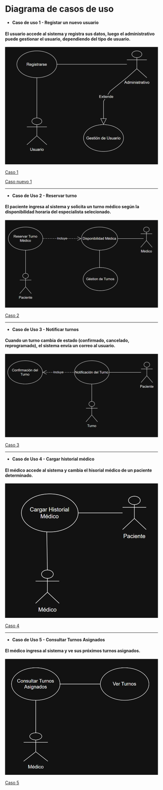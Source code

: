 # Diagrama de casos de uso


- **Caso de uso 1 - Registar un nuevo usuario**
#### El usuario accede al sistema y registra sus datos, luego el administrativo puede gestionar el usuario, dependiendo del tipo de usuario.

![](DiagramasyDiseños/DiseñosUML/diagramasCasosDeUsos/CasoDeUso1.png)

[Caso 1](https://viewer.diagrams.net/?tags=%7B%7D&lightbox=1&highlight=0000ff&edit=_blank&layers=1&nav=1&title=Diagrama%20sin%20t%C3%ADtulo.drawio&dark=1#R%3Cmxfile%3E%3Cdiagram%20name%3D%22P%C3%A1gina-1%22%20id%3D%22lpzLio0CpURt77xCraOb%22%3E7Vlbc%2BsmEP41nmkf0pGEcOJHx0lOz7TNZE56OXkkFrGZg4SLUGz31xfERQjZsePjW6Z9Miywhm%2B%2FXdhVD4zyxSeOZtPfWIZpL4myRQ%2Fc9JIkjtJE%2FijJUksgSLVgwklmJjWCR%2FIPtiuNtCIZLlsTBWNUkFlbOGZFgceiJUOcs3l72guj7X%2BdoQnuCB7HiHalf5FMTLX0Krls5D9jMpnaf477Az2SIzvZnKScoozNPRG47YERZ0zoVr4YYarAs7jodXdrRt3GOC7ENgvo3f3978vBaARul18%2Bs8HTL2l8YazzimhlDvxHWSFOmNmzWFog5PZnqlnldDgWjPfA9SvmgkiofkXPmD6wkgjCCjnlmQnBcm%2FCkJKJGhBsJqVTkVPZiWWTVYKSAo%2Bc8SIpNFuSa%2FFi7Vljh6CkHmY5Fnwpp5gF4MqAbliXWjrNGxsCI5p65usbGTKsmTjNDbCyYbB9B86gg%2FMXPCGl4IiXWP2h0vAoBThHHeilfkl32bmeT4nAjzM0ViNz6XFtOKU%2B9s3xNNkTlrCNJViB5WAFlvBQWKYdLP9ElGSI1wvlqWQ76yV9KhQkM1S00Oz%2FXSmPux4zqkg8lIN88ox%2BkLuV24mCnx9rDGXYKMTFC8oJXeolOStYqe3gxss6eKnRaLbQcom6uECa%2FcN6G4gLb0iZ8CKXQVMPF8zYtNmmbE30LwyjLJSYKWkdQlzPYghrFKXkRrVVbIAKNiih3zQ3dnMtTXZSkzRqtK3cSIv7ULMfevy3y7TV3DLrB1Lge4Iar3FT8toblCSuu75HKGlSS72Nac%2FY5uhuyJ268RWovMXNHDQoRctGXDuOlc%2FdljpLjBO5MeiNSWdy8on396FJ6q6ziy9ss8XM69BKO490T%2B0%2FloNnFZjipB2Y4sGJAxPsBCZ5sb0QntehKUOCSetF1ZoL9sRgxlctMK9WYJkeEct%2BB8thlpOiDhuCvH7w90n%2FMqQuPO375LID9ydcCtIbgd41UBdohhvqlmfGXRi10UyiE5N30EHzczGm1RJ3gPOgCcnoWIqLbKgyGSWjbPxNPV4q%2Foozw0fOqiJzPbwg4qvXflLtn6Dp3Sy8oZul7RTy1F%2FNPuqOt0p1m2V1z67Tx8FZJ4UKLCePzCo%2Bxm9AFhuHlw%2BkCRabXn9dKnimtqGLY6pCRXtvq2xttD0wou579%2B4NfNTptSr0mcwqP%2FEKFKVwgyJ95o4iaXS09KbN1IRy%2FYaTIOlJYhgwWWtseO3w253qNhnwuH67EERy9phkj99B9j2SFhyNi3aJzcHA5W5chCEXwxi4Jy6G%2FwPAMbjYrWZ0b6qGXwUrcPt2WhNJHaGefD69HUm94PnkB9bDR9J0y0AKN5IXvvF4%2Fl5CDwJ%2BRLsG13Q3Qu%2BNc93KztE5JzsPmBN5FMzPh4fJljzcHET%2F5%2BEWPOxWxb6Hh9vy4FR2CxMoqXjHC9EmBusUHdpu3UT3jvG8orpGoPMurutl51YzCCvDJy%2FA2BqGB%2BY9E%2BRFvjTHXi47Y6oeg3NE6JkjuqoKc1RAzyKT%2FVjvL7Dlvac9%2FxjZgysb2a9hyY6XHNygZ0%2FJA7DVsCBhPmjyYM%2Fy304eti7D6FB7qus%2FSUGbIemOjA4VxaGiA1%2F%2F9uh7Zt176iEN605W%2FIMfgnRpFISlnXOFQNHRSbdFnaTNqw1voRdC6Uh%2FT7cUbT%2BPwJ4%2BUkVhttZ5HsFVn03ADg%2BknvlU6iHffCQFt%2F8C%3C%2Fdiagram%3E%3C%2Fmxfile%3E)

[Caso nuevo 1](https://viewer.diagrams.net/?tags=%7B%7D&lightbox=1&highlight=0000ff&edit=_blank&layers=1&nav=1&title=Diagrama%20sin%20t%C3%ADtulo.drawio&dark=1#R%3Cmxfile%3E%3Cdiagram%20name%3D%22P%C3%A1gina-1%22%20id%3D%22IMwBz3qv6Sn7OdJglSPO%22%3E1Vlbk9smFP41fkzGEpIsP%2Fq2SZvNzE62adpHVsIyCQIPRmu7v74goRtIu67XsrdPFkeA4DvnOzePwCI9fOJwu%2FnKYkRG7jg%2BjMBy5LrO2PPkj5IcC4kPtCDhONaTasEj%2FgeVK7U0wzHatSYKxojA27YwYpSiSLRkkHO2b09bM9L%2B6hYmyBI8RpDY0h84FptCGrqTWv4Z4WRTftkJpsWbFJaT9U12GxizfUMEViOw4IyJ4ik9LBBR4JW4FOvuet5WB%2BOIilMW%2FB5%2Fpl%2Fu4nj35cd6DdLZ1%2B8%2Fww96l2dIMn3h77sMcsz0mcWxBEIef6ses5TMIsH4CMyfERdYQnUPnxB5YDssMKNyyhMTgqWNCTOCE%2FVCsK2UbkRK5MCRjywTBFO0qJQ3lsKEwxjLSy0YUZ9ZUkblh%2Bc7wdmvSgkSvrk%2Bu%2FwIOvSC4lRQSxtFLEWCH%2BWUcgHQ2tHm6Xl6vK%2BVHWjRpqHnqZZBbV5JtXOtAfmglfBfFBJaGrFUgWg8U6ZdY9OAlLOMxijWWKIDFn%2Bp54%2B%2BHv3deLM8NAfHxuABcSwvhLiWFWdAsUUWA2h5TpbxCL1ucgLyBImX5k27NdfQjN%2BhmVLGEYECP7fP26Uu%2FYUHhuVNKsMAU8MwfEPjxT31qibtjI2coL0RCIyNCiCsjXLrqa79BoOaWgb1DSVYsgnyHbJtixDpWpVN7TdYoMctzJW5l969bWeXIJ9jQOPa5HPGHTo2IbwY%2B8oDNMD6jUYkO9pANaAw3Vzl%2FxpEfSIs%2BiVFUcafK3b2cdUdh022fhyDmxJ2eiJj%2B9TdUGd4IXZODMsB57LTbW%2Fketdlp2sHYBkM15inMMKjBRjNAVXZE1LKTCEmNyWs1wbLmQAZVizGuldlLLh5vLwg1dxTg6PrvafgCM4NjqFhUNdmn2cZz4o%2BK9rNlqykHWUCr6V7j2RyKyuRW%2FLP9VtwTTvC5Utavzz5Ju8gXDqnJ7ZUXrpgN%2FD9UlCE2GkASkG9OB%2B1Vr%2BLMOv%2F78JslT33bTQ00U%2BoqlQhapWZyrjWmBCjFoXadAlaiw6LTnEck3wz6Q0wTf5Qde%2Fyg1NL7vOFS1BLvmm%2BgtzQBRTwKT%2BZsjJiFNi8mDvfKrxyBP35yF%2FmEi7rZqqye5wbIII7sUc7Ud2svAmmG2nL4jKOCRj6dcLAck1lJ6jpmcKBHFNpXk0%2FLTn6qIcSpA1LGIVkVUsN91LPuWe5%2BpT2fiIhjrpJBTPBujz8ZRKBU50B6FHMG5nvmanelatWYOfFszjFNK9b5b1u2Z8apBHlT9qx3fGCjty6K7qHk6FIZKfWq4PAMkp3tA3s0C1FmilOUAzvsDpAjmFvAn5BDoFTk2nwejJd2f8beeWbmbN7ZkQNxsZGZkdyaILaqfMnGWZaNavaJOtpJ18zbfa9nuzjtap1sMQZBK%2FnI7s9TgnUOQnkQpNpfBlMjNbbxEZk4nQgAjx%2FIEjK2qYByR3jaUYK8ylqMV50Loc2pxd01g%2BowexTi7PhOiN24%2FdPmbfGdmMphoINXdieAykIvTakJzabzqCtHNb%2FxBU%2Bsv4%2FE6z%2BBQ%3D%3D%3C%2Fdiagram%3E%3C%2Fmxfile%3E)

---

- **Caso de Uso 2 - Reservar turno**
#### El paciente ingresa al sistema y solicita un turno médico según la disponibilidad horaria del especialista selecionado.

![](DiagramasyDiseños/DiseñosUML/diagramasCasosDeUsos/CasoDeUso2.png)

[Caso 2](https://viewer.diagrams.net/?tags=%7B%7D&lightbox=1&highlight=0000ff&edit=_blank&layers=1&nav=1&title=Diagrama%20sin%20t%C3%ADtulo.drawio&dark=1#R%3Cmxfile%3E%3Cdiagram%20name%3D%22P%C3%A1gina-1%22%20id%3D%22lpzLio0CpURt77xCraOb%22%3E7ZnbctowEIafxpfNYMsmcEkckmbaZJik04ZLYSugiez1yDLgPn0lLB8VAmlooZ1cIa0Olv79pJWEhfxofc1xsriFkDDL6YVrC11ajmP3XEf%2BKEteWDzkFoY5p6GuVBse6E9SttTWjIYkbVUUAEzQpG0MII5JIFo2zDms2tWegLW%2FmuA5MQwPAWam9QcNxaKwDpzz2v6Z0Pmi%2FLLdHxYlES4r65mkCxzCqmFCYwv5HEAUqWjtE6bEK3Up2l1tKa0Gxkks9mnAru7uvuVD30fj%2FP4GhtMvrv1Je2eJWaYnPMEBlT0SPWiRl0rI8ScqmUVsFAjgFrpYEi6o1OornhE2gZQKCrGsMgMhIGpUGDE6VwUCEmldiIjJjC2TkAlGY%2BJX3utJox6TbEvWWydrVxJK9ghERPBcVtENHNcrmmjs3NILq9qJSJsWDf%2F1tQ1rbOZVz7WyMqHFfYvQyFD6nqSELzFXSGc8BgWN5SNrNAxpAIb%2B8iMSepm5WC2oIA8JDlTJSq67tqap4PBc0eocSNByQWpBETIFtXsvKOr9MUVdQ9HvmNFwI2iIBaSbCW6h%2BbhqVkppNZ3jq%2BkZavoQJRxmhZ40TSCmM6oEDluk4hPTtiLzdLTtG9pek1RQJeEFipW8pNwE0hNX03aPrua5oeZNHLAsNxd5Q5xuJKpCFInDkTonKBuD4FmagowvSaiDEYcsDqscWVPx2EhPVfrM07nLdaPoMi8zsZz2Y11RZad6WJtM3WyTK9sV0yGhcUDp%2BE5OGTIekD2ij8B8TsTOTdWkoeHtgXYsJwwLumwP7iVv694mQOWwa7DOOwHF7QBTTEq3ap5rOh253o6OikkbHUmv47xRLVEV0u0Dtrvf8bwOy0WPNdmVfu%2BAfXACsNv%2FK%2BzeB%2BzbBjw4BuxDA3YzGtYExxCTdgTcsldXyE6bxJ4svt6%2B%2BPZ34uu9Epjfi%2FSwQ0j36rQ30m6nI3s%2FpA9FXXnAaVA3Xgt5awhPdY89JGz9PWFDW46Jh98r3c5eaffdM%2B%2F30PK8nV39abhsA67bV%2B74%2F9Qbi6Eu0toe640FmW8sfz1%2ByMyEcConRPgJxZR9Qwr6CCmHWPXm05QBYpu1HVf7J8qYD0xtCCW27ds%2BOsyS7pz6qot9w%2F%2BVtk0AUO%2Fta1pm68fvQvn6LwQ0%2FgU%3D%3C%2Fdiagram%3E%3C%2Fmxfile%3E)

---
  
- **Caso de Uso 3 - Notificar turnos**
#### Cuando un turno cambia de estado (confirmado, cancelado, reprogramado), el sistema envía un correo al usuario.

![](DiagramasyDiseños/DiseñosUML/diagramasCasosDeUsos/CasoDeUso3.png)

[Caso 3](https://viewer.diagrams.net/?tags=%7B%7D&lightbox=1&highlight=0000ff&edit=_blank&layers=1&nav=1&title=Diagrama%20sin%20t%C3%ADtulo.drawio&dark=1#R%3Cmxfile%3E%3Cdiagram%20name%3D%22P%C3%A1gina-1%22%20id%3D%22lpzLio0CpURt77xCraOb%22%3E7ZrbctsqFIafxpfNGIFs%2BTJR0sO0zWR2Om1zSSViM0XCg5Ft7acvqkAHcGolUWRl2iuLJUDw87FggScwTPbvBF6vPvOYsIk3jfcTeDnxPDBFnvopLLm2zKewtCwFjbWtNtzS%2F4kpqq0ZjcmmlVFyziRdt40RT1MSyZYNC8F37Wz3nLW%2FusZL4hhuI8xc6zcay1VpDbx5bX9P6HJlvgxmi%2FJNgk1m3ZPNCsd81zDBqwkMBeeyfEr2IWGFekaXstzbB95WDRMklV0KsLfX11%2FyRRjCq%2Fy%2FD3xx9xGBN3p4tphlusNfMpFy3WKZGxlU49fFY5aw80hyMYEXWyIkVUJ9wj8Iu%2BEbKilPVZYfXEqeNDKcM7osXki%2BVtaVTJhKAPXIM8loSsJq6KbKqBukypL9gz0FlX6KPMITIkWusugCHvLLIho6ZIZgV48g1KZVY%2FBm2oY1M8uq5lpW9aCVfYzK0JH5mkt6r9SJ6CSEkwuYFpOEFHQf1F99RBGvEhe7FZXkdo2j4s1Ozbq2phsp%2BM8KVa8nQc1s1IJC6AoKpgcU9V9MUeQo%2BhUzGmNR6Igl3%2FzuYERVD8nI1IRtMQH0Ty2m74ip5uQ9FYmFJ3slfHrTk%2FM5cyR9Rzby4GTfjExNGIxOzbmj5oc0YlnuTu2GOPb6Uy1MJI3Pi61BYWM8%2BqlMUSa2JNZLkOBZGlcppZrIvxeJM98k7%2FQnficu982cl7lJ7an83ni%2Bq6tQqbpQkTBlyu6Q2NmTWGOnuswzEZEOk1pisSTyqCt1aWiMtgFCEIYl3bYbd2i0dW03nKpmV2BZXCFo8VL2SRdq7mSsepBvLUfIqqjss1ORGnScN7Ktiwybzu31tKQ1yWWFNdeVes9APTgl6gbZCtO7JqUHkX3q9OgTddgVdX8o1OH8CKJjY73a%2FBrY%2FQFgNw6gAfvVXqo9Wzwk7eARDrqmvcl6A%2F0BaO%2Fs2GdD0Y4s2sEMnflP4923eAdz%2F8wPAg%2F63gIBMJ8FnfDvjVA3cnN3azV1KU9Je4fWg4NViRsiqOoKESNyul0phEcp9P%2Bwl3yuH15Y7tOO8Tv7YWRVBLr54d5AdANeB8Q2a0dCh3vKWMhZcZRjsG1HE7CfaMIKzYAbS%2FiHzmKqges9mIButOseHSRFoHa%2BiGk0tlgX2sGZo%2BewsRl0Y7PBPeQIvCHq6A7h8S3ogO7QOfLs6g4De5Ue2Bu6UVKIU8zMuUrEkyxtn66OahLbXnFx8lm8cAT9F3b2tREvaR0k7LSjRRuYrvPbrsjrOMGfG3YaR%2FKiYafZyv0LOx9Bu3G5R2kvr3wHod2zIIVPDDrtZREAq6IXXs7MLXkTyHRLyx1psZ6l7m3hqNYzW8CTr2fIjdtvHroNfFV328hr322%2FCVypB73bRm5g%2BvkPwdOrEtu3trmBe1M7rNZu6Oo6gpeNtdruA%2FS7xhg%2FeHyNGdWhEujrUAkMfKiE3FvqPnh6zM5mJDwdvwP9u3lSyfqfamX2%2Bg9%2F8OoX%3C%2Fdiagram%3E%3C%2Fmxfile%3E)

---
  
- **Caso de Uso 4 - Cargar historial médico**
#### El médico accede al sistema y cambia el hisorial médico de un paciente determinado.

![](DiagramasyDiseños/DiseñosUML/diagramasCasosDeUsos/CasoDeUso4.png)

[Caso 4](https://viewer.diagrams.net/?tags=%7B%7D&lightbox=1&highlight=0000ff&edit=_blank&layers=1&nav=1&title=Diagrama%20sin%20t%C3%ADtulo.drawio&dark=1#R%3Cmxfile%3E%3Cdiagram%20name%3D%22P%C3%A1gina-1%22%20id%3D%22lpzLio0CpURt77xCraOb%22%3E7VpZc9ssFP01fmzGCOTlMVHSZbpMpvnma%2FNIJWIzRcKDkJf%2B%2BiILtIATK4ksKzN9srgGBIfD5VyuRjCItx8EXi2%2F8oiwkTeOtiN4PfI8MEae%2BsktO22ZjmFhWQgaaVtluKN%2FiGmqrRmNSNqoKDlnkq6axpAnCQllw4aF4JtmtQfOmm9d4QVxDHchZq71B43ksrDOvGll%2F0joYmneDCbz4p8Ym8p6JukSR3xTM8GbEQwE57J4ircBYTl6Bpei3ftH%2Fi0HJkgi2zRg7799%2B283DwJ4s%2Fv%2Bic%2FvPyPwTi%2FPGrNMT%2FjrKICjy3lEQ67HLXcGDDWFVf6YxewylFyM4NWaCEkVXF%2FwL8JueUol5Ymq8otLyeNahUtGF%2Fkfkq%2BUdSljpgpAPfJMMpqQoFzAsTLqYam2ZPvofEGJouIf4TGRYqeq6AYe8osmmnrILMSmWkeoTcvaEk60DWvmLMqeK3DVg8b3OVhDB%2BwAiwUWyvaRpgpPivNO4idWQL1GMV8VrjZLKsndCof5Pxu1%2B5qoplLw3yVlvY4gNbtSQwqhCykYH8DUPxmmyMH0f8xotAc1wpKn%2BwmGVM2QDAzNeRNMdHYsfRdLIuiD2r0hzTl5BZMcVZLPkoiYpjm6g4LUJqg3PjuoEwfUO7XXSYzzw42k0kY2SzMs6OCQhbPBITt1kP2UhCzbufu8Bo59HJXnFEmiy1wv5DbGw9%2FKFGZiTSJ9IgmeJVFZUqiJ3c%2B8cOGb4r1%2Bxb5wva3XvN6Z0pbKn7Xn%2B6oLVaoa5QXTppgOiRyhYq2dmjLPREiewAzOiopSnTtEHvWrLhtqq20IIQjDkq6bgzu02rq3W07VsEtiWbxC0OJLMSfdqC5vrH6Qb51NyOqomLPTkVp0vKtVW%2BUV0sfHC1DzPQD4FpWLHitil%2FC9guuzc3LdcLbk6X2dpgc5%2B9L90SHXjdw6znW%2FL67D6RGODo3spRg2Xt%2FvgezGA5yV7OAZDroie53qNeb3QHa%2FLdknfZEdWWQHE3Thv4zuvkV3MPUv%2FNnMg743RwBMJ7NW7O%2BMoG4g56q1inUJT0hToXXgX1XhVolzNRUiBuRz27IQHmWh%2F4SWfK0btiIvaIf8rd2wpQUgaOeGOyOiG%2F06RGxy7Ujo8EAZCzjLb3YMbZvRBOwmmrCPFTeW8A9dzZRBSOfBBHQFVv1KZh%2BZ3Q7zGsGOeefnDszgfADn91sTq23P74KovYhVW2PahGnrJe2OvGk%2FYhVMGxfipxGryBWrN1up%2FET0T62%2B%2FhqiSB%2F1wnbPIil8oVa1xYW5H%2BhLE5iM26EsQ5KR9f5GXN%2BMD%2Bocs4E7%2BzmGXJn%2FqAR4U5kx5DUzY%2B9mLtS9ZsaQq2PLS%2FK3DLRv3xXO%2FTMD7aZ4XC9w2si16TtAtweLcX7HD5ZBBaCgqwAU9ByAIje71QWfniNnTsonk707zqfj%2BZJ%2FfGrBp7Pm9F6QmxtC6Ng2z4H6Cx27EtMAWh157cT0s5N61oBhH3kO5N45Pf1pgMxEMjjZbt3yn%2FIzFlWsPpcrVqH66hDe%2FAU%3D%3C%2Fdiagram%3E%3C%2Fmxfile%3E)

---
  
- **Caso de Uso 5 - Consultar Turnos Asignados**
#### El médico ingresa al sistema y ve sus próximos turnos asignados.

![](DiagramasyDiseños/DiseñosUML/diagramasCasosDeUsos/CasoDeUso5.png)

[Caso 5](https://viewer.diagrams.net/?tags=%7B%7D&lightbox=1&highlight=0000ff&edit=_blank&layers=1&nav=1&title=Diagrama%20sin%20t%C3%ADtulo.drawio&dark=1#R%3Cmxfile%3E%3Cdiagram%20name%3D%22P%C3%A1gina-1%22%20id%3D%22lpzLio0CpURt77xCraOb%22%3E3VlRd5owFP41PG5HCKnl0VK79Wzd6Zk7Z%2BtjhFRzGggnBJX9%2BgUJGBKpzlp1e5Jckpvc737fTYgOCJPVJ46y%2BQOLMXW8QbxywK3jee7A9%2BRPZSlrCwR%2BbZhxEqtOG8OE%2FMbNSGUtSIzzTkfBGBUk6xojlqY4Eh0b4pwtu92eGe3OmqEZtgyTCFHb%2BpPEYl5br73hxv4Zk9m8mdm9Cuo3CWo6q0jyOYrZUjOBsQNCzpion5JViGkFXoNLPe6u5227MI5Tsc8Aevft248yCEMwLr%2Ffs%2BDpi%2B9%2BUNlZIFqogB%2BcEDijICYRU%2BsWZQOGDCGrHouEjiLBuANuFpgLIuH6iqaYPrKcCMJS2WXKhGCJ1mFEyax6IVgmrXORUNlw5SMrBCUpDtsEDqRRLUuOxaveeN0WRUk%2FzBIseCm7qAGeD%2Bshinl%2Bk4jlJo9AmeZaCq%2BUDSnmzFrPG3Dlg8L3b7AGFtgy6LygAvGK1gVPWb6eWCIluZJb%2BMtJJO9l42Y5JwJPMhRVb5ZSel1Mc8HZS0tY70iANppUgAJgA%2BoOtiAK3w1RaCE6KoQMhzxLykWkovINSKvysy5LySvcPjO2gy5ZvcEWbN1TshXYbLUxS%2BNRVWNlK2Up7uLEWZHGOFaCxisiflXPH6FqPWlvbld6o9Qaj5gTGRDmjS2VwWmOquaTmnHd2Lhatxpf9dpxbFV7I0MyPlbwCO%2BumVK1Myx26t1OuZZS%2BIpaOKZIkEV3vdvSrGZ4ZERG0jIKBIZaTabUcapR%2Br5hOPJ9w5FrOKqBsBytWdeG%2FQYi%2BruJ2OXaDgE%2FE0pDRqvtq6FtV9PgOJo2cBvaim6h1fPfltWjS9ofWkjepxEtSmwBqsFlbuDtzq6pf0pZ9CJNUcEXbRp6CoAu%2F7YY9BSACxA72FPt%2FvVOtV8fSdlel1gegIcp2wWGI89w1KNsmXVUat2yqkPev2DXWDCA0OBy7fGoZaPOR4fsE5ILnKDqqwLnonM60M5fF3UuGBoZ8s995PKDc9aQA%2BvBIYePc9SQWn%2BnqCGeIUnXlP7eNQQajgb7nQ76a8ixzw%2FNAjXGjleCSOadcttz%2F9NtD%2FbUr%2FenLLg6kLK%2B8R3rBW%2Bl7H7znGTbg%2B4WtmeM13cMVO6AKGYXveUBGBjHm217nnvCPQ%2Fan8K3JM9YSqaEkhjF%2F%2BAFQ7AF1JPeL8A9Puve%2B37hAuos3LfOXtZlgnkHcOhlgsWvgy8TZHNzl1533%2FwjAcZ%2FAA%3D%3D%3C%2Fdiagram%3E%3C%2Fmxfile%3E)
